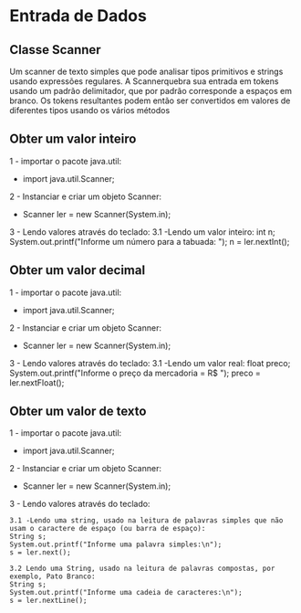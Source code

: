 # Entrada de Dados

## Classe Scanner

Um scanner de texto simples que pode analisar tipos primitivos e strings usando expressões regulares.
A Scannerquebra sua entrada em tokens usando um padrão delimitador, que por padrão corresponde a espaços em branco. 
Os tokens resultantes podem então ser convertidos em valores de diferentes tipos usando os vários métodos

## Obter um valor inteiro
1 - importar o pacote java.util:
  - import java.util.Scanner;
  
2 - Instanciar e criar um objeto Scanner:
  - Scanner ler = new Scanner(System.in);
  
3 - Lendo valores através do teclado:
    3.1 -Lendo um valor inteiro:
      int n;
      System.out.printf("Informe um número para a tabuada: ");
      n = ler.nextInt();



## Obter um valor decimal
1 - importar o pacote java.util:
  - import java.util.Scanner;
  
2 - Instanciar e criar um objeto Scanner:
  - Scanner ler = new Scanner(System.in);
  
3 - Lendo valores através do teclado:
    3.1 -Lendo um valor real:
      float preco;
      System.out.printf("Informe o preço da mercadoria = R$ ");
      preco = ler.nextFloat();
      
## Obter um valor de texto
1 - importar o pacote java.util:
  - import java.util.Scanner;
  
2 - Instanciar e criar um objeto Scanner:
  - Scanner ler = new Scanner(System.in);
  
3 - Lendo valores através do teclado:

    3.1 -Lendo uma string, usado na leitura de palavras simples que não usam o caractere de espaço (ou barra de espaço):
    String s;
    System.out.printf("Informe uma palavra simples:\n");
    s = ler.next();
    
    3.2 Lendo uma String, usado na leitura de palavras compostas, por exemplo, Pato Branco:
    String s;
    System.out.printf("Informe uma cadeia de caracteres:\n");
    s = ler.nextLine();
